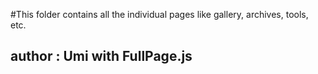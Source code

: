 #This folder contains all the individual pages like gallery, archives, tools, etc.
## author : Umi with FullPage.js

